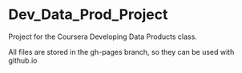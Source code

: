# Dev_Data_Prod_Project
Project for the Coursera Developing Data Products class.

All files are stored in the gh-pages branch, so they can be used with github.io
